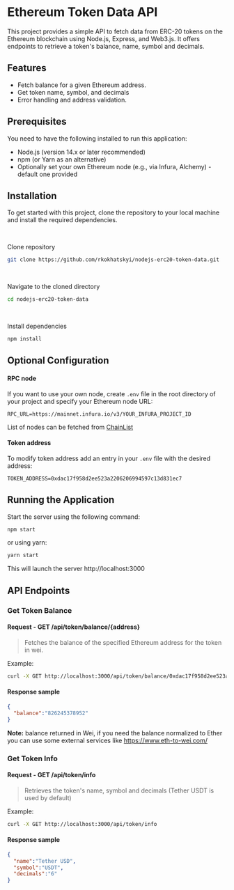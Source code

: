 # Ethereum Token Data API

This project provides a simple API to fetch data from ERC-20 tokens on the Ethereum blockchain using Node.js, Express, and Web3.js. It offers endpoints to retrieve a token's balance, name, symbol and decimals.

## Features

- Fetch balance for a given Ethereum address.
- Get token name, symbol, and decimals
- Error handling and address validation.

## Prerequisites

You need to have the following installed to run this application:
- Node.js (version 14.x or later recommended)
- npm (or Yarn as an alternative)
- Optionally set your own Ethereum node (e.g., via Infura, Alchemy) - default one provided


## Installation

To get started with this project, clone the repository to your local machine and install the required dependencies.

<br>

Clone repository
```bash
git clone https://github.com/rkokhatskyi/nodejs-erc20-token-data.git
```
<br>

Navigate to the cloned directory
```bash
cd nodejs-erc20-token-data
```

<br>

Install dependencies
```bash
npm install
```

## Optional Configuration

#### RPC node

If you want to use your own node, create `.env` file in the root directory of your project and specify your Ethereum node URL:

```
RPC_URL=https://mainnet.infura.io/v3/YOUR_INFURA_PROJECT_ID
```

List of nodes can be fetched from [ChainList](https://chainlist.org/?search=Ethereum+Mainnet)

#### Token address

To modify token address add an entry in your `.env` file with the desired address: 

```
TOKEN_ADDRESS=0xdac17f958d2ee523a2206206994597c13d831ec7
```

## Running the Application

Start the server using the following command:

```bash
npm start
```

or using yarn: 

```bash
yarn start
```

This will launch the server http://localhost:3000


## API Endpoints

### Get Token Balance

#### Request - GET /api/token/balance/{address} 

> Fetches the balance of the specified Ethereum address for the token in wei.

Example:

```bash
curl -X GET http://localhost:3000/api/token/balance/0xdac17f958d2ee523a2206206994597c13d831ec7
```

#### Response sample

```json
{
  "balance":"826245378952"
}
```

**Note:** balance returned in Wei, if you need the balance normalized to Ether you can use some external services like https://www.eth-to-wei.com/ 



### Get Token Info
#### Request - GET /api/token/info

> Retrieves the token's name, symbol and decimals (Tether USDT is used by default)

Example:

```bash
curl -X GET http://localhost:3000/api/token/info
```

#### Response sample

```json
{
  "name":"Tether USD",
  "symbol":"USDT",
  "decimals":"6"
}
```